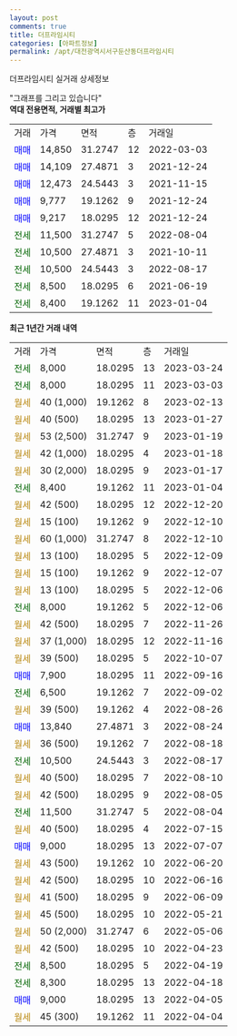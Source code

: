 ```yaml
---
layout: post
comments: true
title: 더프라임시티
categories: [아파트정보]
permalink: /apt/대전광역시서구둔산동더프라임시티
---
```


더프라임시티 실거래 상세정보

<script type="text/javascript">
  google.charts.load('current', {'packages':['line', 'corechart']});
  google.charts.setOnLoadCallback(drawChart);

  function drawChart() {
    var data = new google.visualization.DataTable();
    data.addColumn('date', '거래일');
    data.addColumn('number', "매매");
    data.addColumn('number', "전세");
    data.addColumn('number', "전매");

    data.addRows([[new Date(Date.parse("2023-03-24")), null, 8000, null], [new Date(Date.parse("2023-03-03")), null, 8000, null], [new Date(Date.parse("2023-02-13")), null, null, null], [new Date(Date.parse("2023-01-27")), null, null, null], [new Date(Date.parse("2023-01-19")), null, null, null], [new Date(Date.parse("2023-01-18")), null, null, null], [new Date(Date.parse("2023-01-17")), null, null, null], [new Date(Date.parse("2023-01-04")), null, 8400, null], [new Date(Date.parse("2022-12-20")), null, null, null], [new Date(Date.parse("2022-12-10")), null, null, null], [new Date(Date.parse("2022-12-10")), null, null, null], [new Date(Date.parse("2022-12-09")), null, null, null], [new Date(Date.parse("2022-12-07")), null, null, null], [new Date(Date.parse("2022-12-06")), null, null, null], [new Date(Date.parse("2022-12-06")), null, 8000, null], [new Date(Date.parse("2022-11-26")), null, null, null], [new Date(Date.parse("2022-11-16")), null, null, null], [new Date(Date.parse("2022-10-07")), null, null, null], [new Date(Date.parse("2022-09-16")), 7900, null, null], [new Date(Date.parse("2022-09-02")), null, 6500, null], [new Date(Date.parse("2022-08-26")), null, null, null], [new Date(Date.parse("2022-08-24")), 13840, null, null], [new Date(Date.parse("2022-08-18")), null, null, null], [new Date(Date.parse("2022-08-17")), null, 10500, null], [new Date(Date.parse("2022-08-10")), null, null, null], [new Date(Date.parse("2022-08-05")), null, null, null], [new Date(Date.parse("2022-08-04")), null, 11500, null], [new Date(Date.parse("2022-07-15")), null, null, null], [new Date(Date.parse("2022-07-07")), 9000, null, null], [new Date(Date.parse("2022-06-20")), null, null, null], [new Date(Date.parse("2022-06-16")), null, null, null], [new Date(Date.parse("2022-06-09")), null, null, null], [new Date(Date.parse("2022-05-21")), null, null, null], [new Date(Date.parse("2022-05-06")), null, null, null], [new Date(Date.parse("2022-04-23")), null, null, null], [new Date(Date.parse("2022-04-19")), null, 8500, null], [new Date(Date.parse("2022-04-18")), null, 8300, null], [new Date(Date.parse("2022-04-05")), 9000, null, null], [new Date(Date.parse("2022-04-04")), null, null, null]]);

    var options = {
      hAxis: {
        format: 'yyyy/MM/dd'
      },    
      lineWidth: 0,
      pointsVisible: true,    
      title: '최근 1년간 유형별 실거래가 분포',
      legend: { position: 'bottom' }
    };

    var formatter = new google.visualization.NumberFormat({pattern:'###,###'} );
    formatter.format(data, 1);
    formatter.format(data, 2);
    
    setTimeout(function() {
        var chart = new google.visualization.LineChart(document.getElementById('columnchart_material'));
        chart.draw(data, (options));
        document.getElementById('loading').style.display = 'none';
    }, 200);
  }
</script>


<div id="loading" style="z-index:20; display: block; margin-left: 0px">"그래프를 그리고 있습니다"</div>
<div id="columnchart_material" style="width: 95%; margin-left: 0px; display: block"></div>
<!-- contents start -->
<b>역대 전용면적, 거래별 최고가</b>
<table class="sortable">
    <tr>
      <td>거래</td>
      <td>가격</td>
      <td>면적</td>
      <td>층</td>
      <td>거래일</td>
    </tr>
        <tr>
          <td><a style="color: blue">매매</a></td>
          <td>14,850</td>
          <td>31.2747</td>
          <td>12</td>
          <td>2022-03-03</td>
        </tr>            <tr>
          <td><a style="color: blue">매매</a></td>
          <td>14,109</td>
          <td>27.4871</td>
          <td>3</td>
          <td>2021-12-24</td>
        </tr>            <tr>
          <td><a style="color: blue">매매</a></td>
          <td>12,473</td>
          <td>24.5443</td>
          <td>3</td>
          <td>2021-11-15</td>
        </tr>            <tr>
          <td><a style="color: blue">매매</a></td>
          <td>9,777</td>
          <td>19.1262</td>
          <td>9</td>
          <td>2021-12-24</td>
        </tr>            <tr>
          <td><a style="color: blue">매매</a></td>
          <td>9,217</td>
          <td>18.0295</td>
          <td>12</td>
          <td>2021-12-24</td>
        </tr>        
        <tr>
              <td><a style="color: darkgreen">전세</a></td>
              <td>11,500</td>
              <td>31.2747</td>
              <td>5</td>
              <td>2022-08-04</td>
            </tr>            <tr>
              <td><a style="color: darkgreen">전세</a></td>
              <td>10,500</td>
              <td>27.4871</td>
              <td>3</td>
              <td>2021-10-11</td>
            </tr>            <tr>
              <td><a style="color: darkgreen">전세</a></td>
              <td>10,500</td>
              <td>24.5443</td>
              <td>3</td>
              <td>2022-08-17</td>
            </tr>            <tr>
              <td><a style="color: darkgreen">전세</a></td>
              <td>8,500</td>
              <td>18.0295</td>
              <td>6</td>
              <td>2021-06-19</td>
            </tr>            <tr>
              <td><a style="color: darkgreen">전세</a></td>
              <td>8,400</td>
              <td>19.1262</td>
              <td>11</td>
              <td>2023-01-04</td>
            </tr>        
    
</table>

<b>최근 1년간 거래 내역</b>

<table class="sortable">
    <tr>
      <td>거래</td>
      <td>가격</td>
      <td>면적</td>
      <td>층</td>
      <td>거래일</td>
    </tr>
    <tr>
      <td><a style="color: darkgreen">전세</a></td>
      <td>8,000</td>
      <td>18.0295</td>
      <td>13</td>
      <td>2023-03-24</td>
    </tr>          <tr>
      <td><a style="color: darkgreen">전세</a></td>
      <td>8,000</td>
      <td>18.0295</td>
      <td>11</td>
      <td>2023-03-03</td>
    </tr>          <tr>
      <td><a style="color: darkgoldenrod">월세</a></td>
      <td>40 (1,000)</td>
      <td>19.1262</td>
      <td>8</td>
      <td>2023-02-13</td>
    </tr>          <tr>
      <td><a style="color: darkgoldenrod">월세</a></td>
      <td>40 (500)</td>
      <td>18.0295</td>
      <td>13</td>
      <td>2023-01-27</td>
    </tr>          <tr>
      <td><a style="color: darkgoldenrod">월세</a></td>
      <td>53 (2,500)</td>
      <td>31.2747</td>
      <td>9</td>
      <td>2023-01-19</td>
    </tr>          <tr>
      <td><a style="color: darkgoldenrod">월세</a></td>
      <td>42 (1,000)</td>
      <td>18.0295</td>
      <td>4</td>
      <td>2023-01-18</td>
    </tr>          <tr>
      <td><a style="color: darkgoldenrod">월세</a></td>
      <td>30 (2,000)</td>
      <td>18.0295</td>
      <td>9</td>
      <td>2023-01-17</td>
    </tr>          <tr>
      <td><a style="color: darkgreen">전세</a></td>
      <td>8,400</td>
      <td>19.1262</td>
      <td>11</td>
      <td>2023-01-04</td>
    </tr>          <tr>
      <td><a style="color: darkgoldenrod">월세</a></td>
      <td>42 (500)</td>
      <td>18.0295</td>
      <td>12</td>
      <td>2022-12-20</td>
    </tr>          <tr>
      <td><a style="color: darkgoldenrod">월세</a></td>
      <td>15 (100)</td>
      <td>19.1262</td>
      <td>9</td>
      <td>2022-12-10</td>
    </tr>          <tr>
      <td><a style="color: darkgoldenrod">월세</a></td>
      <td>60 (1,000)</td>
      <td>31.2747</td>
      <td>8</td>
      <td>2022-12-10</td>
    </tr>          <tr>
      <td><a style="color: darkgoldenrod">월세</a></td>
      <td>13 (100)</td>
      <td>18.0295</td>
      <td>5</td>
      <td>2022-12-09</td>
    </tr>          <tr>
      <td><a style="color: darkgoldenrod">월세</a></td>
      <td>15 (100)</td>
      <td>19.1262</td>
      <td>9</td>
      <td>2022-12-07</td>
    </tr>          <tr>
      <td><a style="color: darkgoldenrod">월세</a></td>
      <td>13 (100)</td>
      <td>18.0295</td>
      <td>5</td>
      <td>2022-12-06</td>
    </tr>          <tr>
      <td><a style="color: darkgreen">전세</a></td>
      <td>8,000</td>
      <td>19.1262</td>
      <td>5</td>
      <td>2022-12-06</td>
    </tr>          <tr>
      <td><a style="color: darkgoldenrod">월세</a></td>
      <td>42 (500)</td>
      <td>18.0295</td>
      <td>7</td>
      <td>2022-11-26</td>
    </tr>          <tr>
      <td><a style="color: darkgoldenrod">월세</a></td>
      <td>37 (1,000)</td>
      <td>18.0295</td>
      <td>12</td>
      <td>2022-11-16</td>
    </tr>          <tr>
      <td><a style="color: darkgoldenrod">월세</a></td>
      <td>39 (500)</td>
      <td>18.0295</td>
      <td>5</td>
      <td>2022-10-07</td>
    </tr>          <tr>
      <td><a style="color: blue">매매</a></td>
      <td>7,900</td>
      <td>18.0295</td>
      <td>11</td>
      <td>2022-09-16</td>
    </tr>          <tr>
      <td><a style="color: darkgreen">전세</a></td>
      <td>6,500</td>
      <td>19.1262</td>
      <td>7</td>
      <td>2022-09-02</td>
    </tr>          <tr>
      <td><a style="color: darkgoldenrod">월세</a></td>
      <td>39 (500)</td>
      <td>19.1262</td>
      <td>4</td>
      <td>2022-08-26</td>
    </tr>          <tr>
      <td><a style="color: blue">매매</a></td>
      <td>13,840</td>
      <td>27.4871</td>
      <td>3</td>
      <td>2022-08-24</td>
    </tr>          <tr>
      <td><a style="color: darkgoldenrod">월세</a></td>
      <td>36 (500)</td>
      <td>19.1262</td>
      <td>7</td>
      <td>2022-08-18</td>
    </tr>          <tr>
      <td><a style="color: darkgreen">전세</a></td>
      <td>10,500</td>
      <td>24.5443</td>
      <td>3</td>
      <td>2022-08-17</td>
    </tr>          <tr>
      <td><a style="color: darkgoldenrod">월세</a></td>
      <td>40 (500)</td>
      <td>18.0295</td>
      <td>7</td>
      <td>2022-08-10</td>
    </tr>          <tr>
      <td><a style="color: darkgoldenrod">월세</a></td>
      <td>42 (500)</td>
      <td>18.0295</td>
      <td>9</td>
      <td>2022-08-05</td>
    </tr>          <tr>
      <td><a style="color: darkgreen">전세</a></td>
      <td>11,500</td>
      <td>31.2747</td>
      <td>5</td>
      <td>2022-08-04</td>
    </tr>          <tr>
      <td><a style="color: darkgoldenrod">월세</a></td>
      <td>40 (500)</td>
      <td>18.0295</td>
      <td>4</td>
      <td>2022-07-15</td>
    </tr>          <tr>
      <td><a style="color: blue">매매</a></td>
      <td>9,000</td>
      <td>18.0295</td>
      <td>13</td>
      <td>2022-07-07</td>
    </tr>          <tr>
      <td><a style="color: darkgoldenrod">월세</a></td>
      <td>43 (500)</td>
      <td>19.1262</td>
      <td>10</td>
      <td>2022-06-20</td>
    </tr>          <tr>
      <td><a style="color: darkgoldenrod">월세</a></td>
      <td>42 (500)</td>
      <td>18.0295</td>
      <td>10</td>
      <td>2022-06-16</td>
    </tr>          <tr>
      <td><a style="color: darkgoldenrod">월세</a></td>
      <td>41 (500)</td>
      <td>18.0295</td>
      <td>9</td>
      <td>2022-06-09</td>
    </tr>          <tr>
      <td><a style="color: darkgoldenrod">월세</a></td>
      <td>45 (500)</td>
      <td>18.0295</td>
      <td>10</td>
      <td>2022-05-21</td>
    </tr>          <tr>
      <td><a style="color: darkgoldenrod">월세</a></td>
      <td>50 (2,000)</td>
      <td>31.2747</td>
      <td>6</td>
      <td>2022-05-06</td>
    </tr>          <tr>
      <td><a style="color: darkgoldenrod">월세</a></td>
      <td>42 (500)</td>
      <td>18.0295</td>
      <td>10</td>
      <td>2022-04-23</td>
    </tr>          <tr>
      <td><a style="color: darkgreen">전세</a></td>
      <td>8,500</td>
      <td>18.0295</td>
      <td>5</td>
      <td>2022-04-19</td>
    </tr>          <tr>
      <td><a style="color: darkgreen">전세</a></td>
      <td>8,300</td>
      <td>18.0295</td>
      <td>13</td>
      <td>2022-04-18</td>
    </tr>          <tr>
      <td><a style="color: blue">매매</a></td>
      <td>9,000</td>
      <td>18.0295</td>
      <td>13</td>
      <td>2022-04-05</td>
    </tr>          <tr>
      <td><a style="color: darkgoldenrod">월세</a></td>
      <td>45 (300)</td>
      <td>19.1262</td>
      <td>11</td>
      <td>2022-04-04</td>
    </tr>      </table>
<!-- contents end -->    

